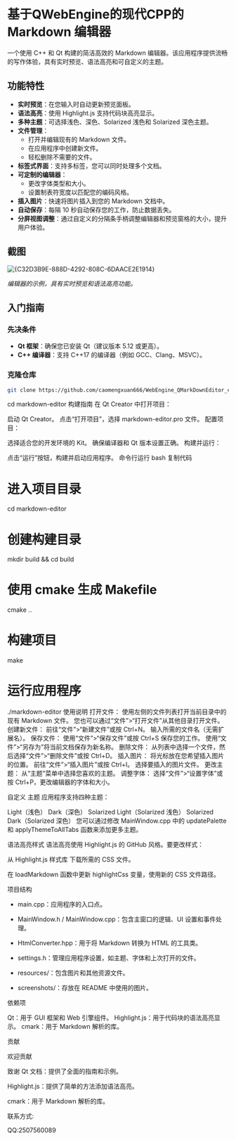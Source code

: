 # 基于QWebEngine的现代CPP的Markdown 编辑器

一个使用 C++ 和 Qt 构建的简洁高效的 Markdown 编辑器。该应用程序提供流畅的写作体验，具有实时预览、语法高亮和可自定义的主题。

## 功能特性

- **实时预览**：在您输入时自动更新预览面板。
- **语法高亮**：使用 Highlight.js 支持代码块高亮显示。
- **多种主题**：可选择浅色、深色、Solarized 浅色和 Solarized 深色主题。
- **文件管理**：
  - 打开并编辑现有的 Markdown 文件。
  - 在应用程序中创建新文件。
  - 轻松删除不需要的文件。
- **标签式界面**：支持多标签，您可以同时处理多个文档。
- **可定制的编辑器**：
  - 更改字体类型和大小。
  - 设置制表符宽度以匹配您的编码风格。
- **插入图片**：快速将图片插入到您的 Markdown 文档中。
- **自动保存**：每隔 10 秒自动保存您的工作，防止数据丢失。
- **分屏视图调整**：通过自定义的分隔条手柄调整编辑器和预览窗格的大小，提升用户体验。

## 截图

![{C32D3B9E-888D-4292-808C-6DAACE2E1914}](https://github.com/user-attachments/assets/b695897f-43b8-45b4-9dee-186abaac5a50)


*编辑器的示例，具有实时预览和语法高亮功能。*

## 入门指南

### 先决条件

- **Qt 框架**：确保您已安装 Qt（建议版本 5.12 或更高）。
- **C++ 编译器**：支持 C++17 的编译器（例如 GCC、Clang、MSVC）。

### 克隆仓库

```bash
git clone https://github.com/caomengxuan666/WebEngine_QMarkDownEditor_cpp.git
```
cd markdown-editor
构建指南
在 Qt Creator 中打开项目：

启动 Qt Creator。
点击“打开项目”，选择 markdown-editor.pro 文件。
配置项目：

选择适合您的开发环境的 Kit。
确保编译器和 Qt 版本设置正确。
构建并运行：

点击“运行”按钮，构建并启动应用程序。
命令行运行
bash
复制代码
# 进入项目目录
cd markdown-editor

# 创建构建目录
mkdir build && cd build

# 使用 cmake 生成 Makefile
cmake ..

# 构建项目
make

# 运行应用程序
./markdown-editor
使用说明
打开文件：
使用左侧的文件列表打开当前目录中的现有 Markdown 文件。
您也可以通过“文件”>“打开文件”从其他目录打开文件。
创建新文件：
前往“文件”>“新建文件”或按 Ctrl+N。
输入所需的文件名（无需扩展名）。
保存文件：
使用“文件”>“保存文件”或按 Ctrl+S 保存您的工作。
使用“文件”>“另存为”将当前文档保存为新名称。
删除文件：
从列表中选择一个文件，然后选择“文件”>“删除文件”或按 Ctrl+D。
插入图片：
将光标放在您希望插入图片的位置。
前往“文件”>“插入图片”或按 Ctrl+I。
选择要插入的图片文件。
更改主题：
从“主题”菜单中选择您喜欢的主题。
调整字体：
选择“文件”>“设置字体”或按 Ctrl+P，更改编辑器的字体和大小。

自定义
主题
应用程序支持四种主题：

Light（浅色）
Dark（深色）
Solarized Light（Solarized 浅色）
Solarized Dark（Solarized 深色）
您可以通过修改 MainWindow.cpp 中的 updatePalette 和 applyThemeToAllTabs 函数来添加更多主题。

语法高亮样式
语法高亮使用 Highlight.js 的 GitHub 风格。要更改样式：

从 Highlight.js 样式库 下载所需的 CSS 文件。

在 loadMarkdown 函数中更新 highlightCss 变量，使用新的 CSS 文件路径。

项目结构

* main.cpp：应用程序的入口点。

* MainWindow.h / MainWindow.cpp：包含主窗口的逻辑、UI 设置和事件处理。

* HtmlConverter.hpp：用于将 Markdown 转换为 HTML 的工具类。

* settings.h：管理应用程序设置，如主题、字体和上次打开的文件。

* resources/：包含图片和其他资源文件。

* screenshots/：存放在 README 中使用的图片。

依赖项

Qt：用于 GUI 框架和 Web 引擎组件。
Highlight.js：用于代码块的语法高亮显示。
cmark：用于 Markdown 解析的库。

贡献

欢迎贡献

致谢
Qt 文档：提供了全面的指南和示例。

Highlight.js：提供了简单的方法添加语法高亮。

cmark：用于 Markdown 解析的库。

联系方式:

QQ:2507560089

